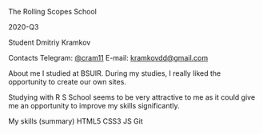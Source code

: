 The Rolling Scopes School

2020-Q3

Student
Dmitriy Kramkov 

Contacts
Telegram: [@cram11](https://t.me/cram11)
E-mail: [kramkovdd@gmail.com](mailto:kramkovdd@gmail.com)

About me
I studied at BSUIR. During my studies, I really liked the opportunity to create our own sites.

Studying with R S School seems to be very attractive to me as it could give me an opportunity to improve my skills significantly.

My skills (summary)
HTML5
CSS3
JS
Git